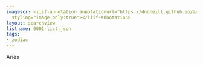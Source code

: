 ```yaml
---
imagescr: <iiif-annotation annotationurl="https://dnoneill.github.io/annotate/annotations/0001-005.json"
  styling="image_only:true"></iiif-annotation>
layout: searchview
listname: 0001-list.json
tags:
- zodiac
---
```

Aries